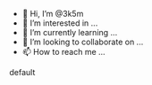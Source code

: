 - 👋 Hi, I’m @3k5m
- 👀 I’m interested in ...
- 🌱 I’m currently learning ...
- 💞️ I’m looking to collaborate on ...
- 📫 How to reach me ...

<!---
3k5m/3k5m is a ✨ special ✨ repository because its `README.md` (this file) appears on your GitHub profile.
You can click the Preview link to take a look at your changes.
--->

default

